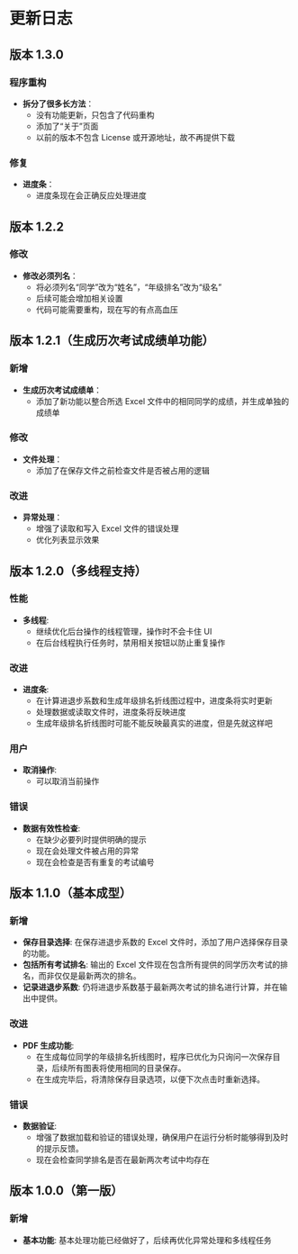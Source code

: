 # 更新日志

## 版本 1.3.0

### 程序重构
- **拆分了很多长方法**：
  - 没有功能更新，只包含了代码重构
  - 添加了“关于”页面
  - 以前的版本不包含 License 或开源地址，故不再提供下载
### 修复
- **进度条**：
  - 进度条现在会正确反应处理进度


## 版本 1.2.2

### 修改
- **修改必须列名**：
  - 将必须列名“同学”改为“姓名”，“年级排名”改为“级名”
  - 后续可能会增加相关设置
  - 代码可能需要重构，现在写的有点高血压


## 版本 1.2.1（生成历次考试成绩单功能）

### 新增
- **生成历次考试成绩单**：
  - 添加了新功能以整合所选 Excel 文件中的相同同学的成绩，并生成单独的成绩单

### 修改
- **文件处理**：
  - 添加了在保存文件之前检查文件是否被占用的逻辑

### 改进
- **异常处理**：
  - 增强了读取和写入 Excel 文件的错误处理
  - 优化列表显示效果


## 版本 1.2.0（多线程支持）

### 性能
- **多线程**: 
  - 继续优化后台操作的线程管理，操作时不会卡住 UI
  - 在后台线程执行任务时，禁用相关按钮以防止重复操作

### 改进
- **进度条**: 
  - 在计算进退步系数和生成年级排名折线图过程中，进度条将实时更新
  - 处理数据或读取文件时，进度条将反映进度
  - 生成年级排名折线图时可能不能反映最真实的进度，但是先就这样吧

### 用户
- **取消操作**: 
  - 可以取消当前操作
  
### 错误
- **数据有效性检查**: 
  - 在缺少必要列时提供明确的提示
  - 现在会处理文件被占用的异常
  - 现在会检查是否有重复的考试编号


## 版本 1.1.0（基本成型）

### 新增
- **保存目录选择**: 在保存进退步系数的 Excel 文件时，添加了用户选择保存目录的功能。
- **包括所有考试排名**: 输出的 Excel 文件现在包含所有提供的同学历次考试的排名，而非仅仅是最新两次的排名。
- **记录进退步系数**: 仍将进退步系数基于最新两次考试的排名进行计算，并在输出中提供。

### 改进
- **PDF 生成功能**: 
  - 在生成每位同学的年级排名折线图时，程序已优化为只询问一次保存目录，后续所有图表将使用相同的目录保存。
  - 在生成完毕后，将清除保存目录选项，以便下次点击时重新选择。

### 错误
- **数据验证**: 
  - 增强了数据加载和验证的错误处理，确保用户在运行分析时能够得到及时的提示反馈。
  - 现在会检查同学排名是否在最新两次考试中均存在


## 版本 1.0.0（第一版）

### 新增
- **基本功能**: 基本处理功能已经做好了，后续再优化异常处理和多线程任务